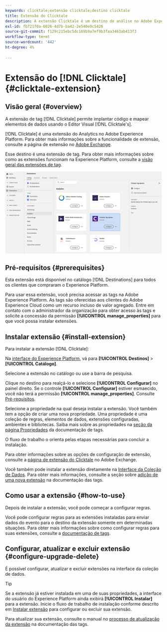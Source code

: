 ```yaml
---
keywords: clicktale;extensão clicktale;destino clicktale
title: Extensão do Clicktale
description: A extensão Clicktale é um destino de análise no Adobe Experience Platform. Para obter mais informações sobre a funcionalidade de extensão, consulte a página de extensão no Adobe Exchange.
exl-id: fb721f0a-6026-4d7b-ba42-2e540e9c5426
source-git-commit: f129c215ebc5dc169b9a7ef9b3faa3463ab413f3
workflow-type: tm+mt
source-wordcount: '442'
ht-degree: 4%

---
```


# Extensão do [!DNL Clicktale] {#clicktale-extension}

## Visão geral {#overview}

A extensão de tag [!DNL Clicktale] permite implantar código e mapear elementos de dados usando o Editor Visual [!DNL Clicktale's].

[!DNL Clicktale] é uma extensão do Analytics no Adobe Experience Platform. Para obter mais informações sobre a funcionalidade de extensão, consulte a página de extensão no [Adobe Exchange](https://exchange.adobe.com/experiencecloud.details.100082.html).

Esse destino é uma extensão de tag. Para obter mais informações sobre como as extensões funcionam na Experience Platform, consulte a [visão geral das extensões de tag](../launch-extensions/overview.md).

![Extensão do Clicktale](../../assets/catalog/analytics/clicktale/catalog.png)

## Pré-requisitos {#prerequisites}

Esta extensão está disponível no catálogo [!DNL Destinations] para todos os clientes que compraram o Experience Platform.

Para usar essa extensão, você precisa acessar as tags na Adobe Experience Platform. As tags são oferecidas aos clientes do Adobe Experience Cloud como um recurso incluso de valor agregado. Entre em contato com o administrador da organização para obter acesso às tags e solicite a concessão da permissão **[!UICONTROL manage_properties]** para que você possa instalar extensões.

## Instalar extensão {#install-extension}

Para instalar a extensão [!DNL Clicktale]:

Na [interface do Experience Platform](https://platform.adobe.com/), vá para **[!UICONTROL Destinos]** > **[!UICONTROL Catálogo]**.

Selecione a extensão no catálogo ou use a barra de pesquisa.

Clique no destino para realçá-lo e selecione **[!UICONTROL Configurar]** no painel direito. Se o controle **[!UICONTROL Configurar]** estiver esmaecido, você não terá a permissão **[!UICONTROL manage_properties]**. Consulte [Pré-requisitos](#prerequisites).

Selecione a propriedade na qual deseja instalar a extensão. Você também tem a opção de criar uma nova propriedade. Uma propriedade é uma coleção de regras, elementos de dados, extensões configuradas, ambientes e bibliotecas. Saiba mais sobre as propriedades na [seção da página Propriedades](../../../tags/ui/administration/companies-and-properties.md#properties-page) da documentação de tags.

O fluxo de trabalho o orienta pelas etapas necessárias para concluir a instalação.

Para obter informações sobre as opções de configuração de extensão, consulte a [página de extensão do Clicktale](https://exchange.adobe.com/experiencecloud.details.100082.html) no Adobe Exchange.

Você também pode instalar a extensão diretamente na [Interface da Coleção de Dados](https://experience.adobe.com/#/data-collection/). Para obter mais informações, consulte a seção sobre [adição de uma nova extensão](../../../tags/ui/managing-resources/extensions/overview.md#add-a-new-extension) na documentação das tags.

## Como usar a extensão {#how-to-use}

Depois de instalar a extensão, você pode começar a configurar regras.

Você pode configurar regras para as extensões instaladas para enviar dados do evento para o destino da extensão somente em determinadas situações. Para obter mais informações sobre como configurar regras para suas extensões, consulte a [documentação de tags](../../../tags/ui/managing-resources/rules.md).

## Configurar, atualizar e excluir extensão {#configure-upgrade-delete}

É possível configurar, atualizar e excluir extensões na interface da coleção de dados.

>[!TIP]
>
>Se a extensão já estiver instalada em uma de suas propriedades, a interface do usuário do Experience Platform ainda exibirá **[!UICONTROL Instalar]** para a extensão. Inicie o fluxo de trabalho de instalação conforme descrito em [Instalar extensão](#install-extension) para configurar ou excluir sua extensão.

Para atualizar sua extensão, consulte o manual no [processo de atualização da extensão](../../../tags/ui/managing-resources/extensions/extension-upgrade.md) na documentação das tags.
